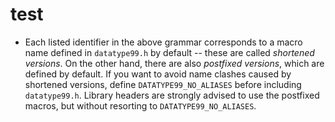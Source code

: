 # test

 - Each listed identifier in the above grammar corresponds to a macro name defined in `datatype99.h` by default -- these are called _shortened versions_. On the other hand, there are also _postfixed versions_, which are defined by default. If you want to avoid name clashes caused by shortened versions, define `DATATYPE99_NO_ALIASES` before including `datatype99.h`. Library headers are strongly advised to use the postfixed macros, but without resorting to `DATATYPE99_NO_ALIASES`.
